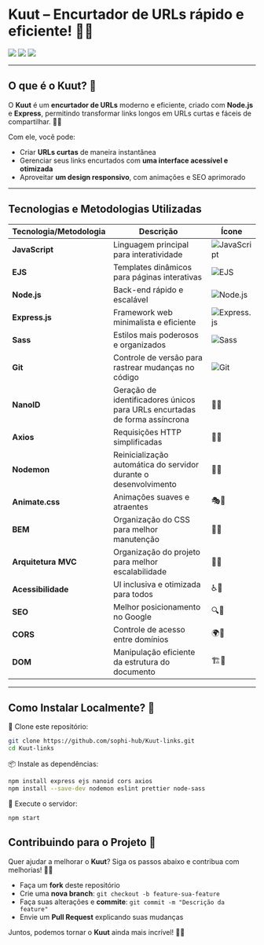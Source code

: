 # **Kuut** – Encurtador de URLs rápido e eficiente! 🚀💜

<div align="start">
  <img src="https://img.shields.io/badge/Node.js-Fast%20Backend-8A2BE2?style=for-the-badge&logo=node.js&logoColor=white">
  <img src="https://img.shields.io/badge/Express.js-Minimalist%20Framework-8A2BE2?style=for-the-badge&logo=express&logoColor=white">
  <img src="https://img.shields.io/badge/JavaScript-Dynamic%20Logic-8A2BE2?style=for-the-badge&logo=javascript&logoColor=white">
</div>

---

## **O que é o Kuut?** 💜

O **Kuut** é um **encurtador de URLs** moderno e eficiente, criado com **Node.js** e **Express**, permitindo transformar links longos em URLs curtas e fáceis de compartilhar. 🔗✨

Com ele, você pode:

- Criar **URLs curtas** de maneira instantânea
- Gerenciar seus links encurtados com **uma interface acessível e otimizada**
- Aproveitar **um design responsivo**, com animações e SEO aprimorado

---

## **Tecnologias e Metodologias Utilizadas**

| **Tecnologia/Metodologia** | **Descrição** | **Ícone** |
|----------------------|-----------------|----------------|
| **JavaScript** | Linguagem principal para interatividade | ![JavaScript](https://img.shields.io/badge/JavaScript-8A2BE2?style=for-the-badge&logo=javascript&logoColor=white) |
| **EJS** | Templates dinâmicos para páginas interativas | ![EJS](https://img.shields.io/badge/EJS-8A2BE2?style=for-the-badge) |
| **Node.js** | Back-end rápido e escalável | ![Node.js](https://img.shields.io/badge/Node.js-8A2BE2?style=for-the-badge&logo=node.js&logoColor=white) |
| **Express.js** | Framework web minimalista e eficiente | ![Express.js](https://img.shields.io/badge/Express.js-8A2BE2?style=for-the-badge&logo=express&logoColor=white) |
| **Sass** | Estilos mais poderosos e organizados | ![Sass](https://img.shields.io/badge/Sass-8A2BE2?style=for-the-badge&logo=sass&logoColor=white) |
| **Git** | Controle de versão para rastrear mudanças no código | ![Git](https://img.shields.io/badge/Git-8A2BE2?style=for-the-badge&logo=git&logoColor=white) |
| **NanoID** | Geração de identificadores únicos para URLs encurtadas de forma assíncrona | 🔢💜 |
| **Axios** | Requisições HTTP simplificadas | 🔄💜 |
| **Nodemon** | Reinicialização automática do servidor durante o desenvolvimento | 🔄💜 |
| **Animate.css** | Animações suaves e atraentes | 🎭💜 |
| **BEM** | Organização do CSS para melhor manutenção | 🎨💜 |
| **Arquitetura MVC** | Organização do projeto para melhor escalabilidade | 📂💜 |
| **Acessibilidade** | UI inclusiva e otimizada para todos | ♿💜 |
| **SEO** | Melhor posicionamento no Google | 🔍💜 |
| **CORS** | Controle de acesso entre domínios | 🌍💜 |
| **DOM** | Manipulação eficiente da estrutura do documento | 🏗️💜 |

---

## **Como Instalar Localmente?** 💜

🔽 Clone este repositório:
```bash
git clone https://github.com/sophi-hub/Kuut-links.git
cd Kuut-links
```

📦 Instale as dependências:
```bash
npm install express ejs nanoid cors axios 
npm install --save-dev nodemon eslint prettier node-sass
```

🚀 Execute o servidor:
```bash
npm start
```

## **Contribuindo para o Projeto** 🤝

Quer ajudar a melhorar o **Kuut**? Siga os passos abaixo e contribua com melhorias! 🚀💜

- Faça um **fork** deste repositório  
- Crie uma **nova branch**: `git checkout -b feature-sua-feature`  
- Faça suas alterações e **commite**: `git commit -m "Descrição da feature"`  
- Envie um **Pull Request** explicando suas mudanças  

Juntos, podemos tornar o **Kuut** ainda mais incrível! 💜✨
